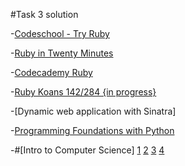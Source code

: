 #Task 3 solution

-[Codeschool - Try Ruby](codeschool_try_ruby.png)

-[Ruby in Twenty Minutes](20min.png)

-[Codecademy Ruby](ruby_codecademy.png)

-[Ruby Koans 142/284 {in progress}](#)

-[Dynamic web application with Sinatra]

-[Programming Foundations with Python](foundation_python.png)

-#[Intro to Computer Science]
  [1](intro_CS[1].png)
  [2](intro_CS[2].png)
  [3](intro_CS[3].png)
  [4](intro_CS[4].png)
